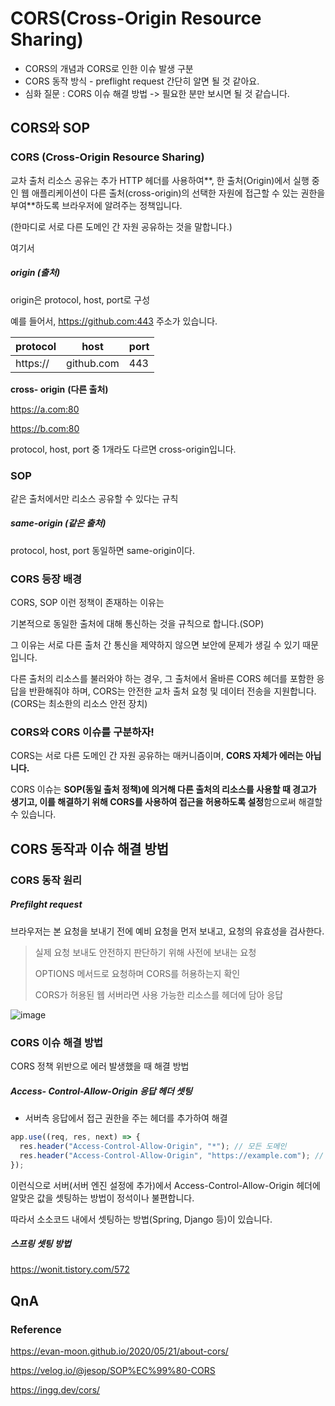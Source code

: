 # CORS(Cross-Origin Resource Sharing)

- CORS의 개념과 CORS로 인한 이슈 발생 구분
- CORS 동작 방식 - preflight request 간단히 알면 될 것 같아요.
- 심화 질문 : CORS 이슈 해결 방법 -> 필요한 분만 보시면 될 것 같습니다.

## CORS와 SOP

### CORS (Cross-Origin Resource Sharing)

교차 출처 리소스 공유는 추가 HTTP 헤더를 사용하여**, 한 출처(Origin)에서 실행 중인 웹 애플리케이션이 다른 출처(cross-origin)의 선택한 자원에 접근할 수 있는 권한을 부여**하도록 브라우저에 알려주는 정책입니다.

(한마디로 서로 다른 도메인 간 자원 공유하는 것을 말합니다.)

여기서 

##### origin (출처)

origin은 protocol, host, port로 구성

예를 들어서, https://github.com:443 주소가 있습니다.

| protocol | host       | port |
| -------- | ---------- | ---- |
| https:// | github.com | 443  |

**cross- origin** **(다른 출처)**

https://a.com:80

https://b.com:80

protocol, host, port 중 1개라도 다르면 cross-origin입니다.

### SOP

같은 출처에서만 리소스 공유할 수 있다는 규칙

##### same-origin (같은 출처)

protocol, host, port 동일하면 same-origin이다.

### CORS 등장 배경

CORS, SOP 이런 정책이 존재하는 이유는 

기본적으로 동일한 출처에 대해 통신하는 것을 규칙으로 합니다.(SOP)

그 이유는 서로 다른 출처 간 통신을 제약하지 않으면 보안에 문제가 생길 수 있기 때문입니다.

다른 출처의 리소스를 불러와야 하는 경우, 그 출처에서 올바른 CORS 헤더를 포함한 응답을 반환해줘야 하며, CORS는 안전한 교차 출처 요청 및 데이터 전송을 지원합니다.(CORS는 최소한의 리소스 안전 장치) 

### CORS와 CORS 이슈를 구분하자!

CORS는 서로 다른 도메인 간 자원 공유하는 매커니즘이며, **CORS 자체가 에러는 아닙니다.**

CORS 이슈는 **SOP(동일 출처 정책)에 의거해 다른 출처의 리소스를 사용할 때 경고가 생기고, 이를 해결하기 위해 CORS를 사용하여 접근을 허용하도록 설정**함으로써 해결할 수 있습니다.



## CORS 동작과 이슈 해결 방법

### CORS 동작 원리

##### Prefilght request

브라우저는 본 요청을 보내기 전에 예비 요청을 먼저 보내고, 요청의 유효성을 검사한다.

> 실제 요청 보내도 안전하지 판단하기 위해 사전에 보내는 요청
>
> OPTIONS 메서드로 요청하며 CORS를 허용하는지 확인
>
> CORS가 허용된 웹 서버라면 사용 가능한 리소스를 헤더에 담아 응답

![image](https://user-images.githubusercontent.com/93963499/158049107-f9eea86f-84dc-49af-9ba8-86f26e35f317.png)

### CORS 이슈 해결 방법

CORS 정책 위반으로 에러 발생했을 때 해결 방법

##### Access- Control-Allow-Origin 응답 헤더 셋팅

- 서버측 응답에서 접근 권한을 주는 헤더를 추가하여 해결

~~~javascript
app.use((req, res, next) => {
  res.header("Access-Control-Allow-Origin", "*"); // 모든 도메인
  res.header("Access-Control-Allow-Origin", "https://example.com"); // 특정 도메인
});
~~~

이런식으로 서버(서버 엔진 설정에 추가)에서 Access-Control-Allow-Origin 헤더에 알맞은 값을 셋팅하는 방법이 정석이나 불편합니다.

따라서 소소코드 내에서 셋팅하는 방법(Spring, Django 등)이 있습니다.

##### 스프링 셋팅 방법

https://wonit.tistory.com/572

## QnA



### Reference

https://evan-moon.github.io/2020/05/21/about-cors/

https://velog.io/@jesop/SOP%EC%99%80-CORS

https://ingg.dev/cors/